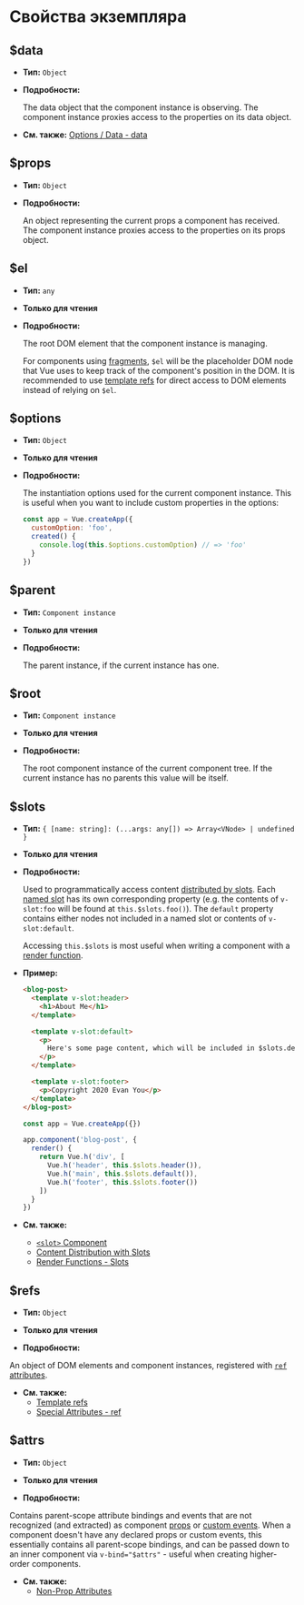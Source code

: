 # Свойства экземпляра

## $data

- **Тип:** `Object`

- **Подробности:**

  The data object that the component instance is observing. The component instance proxies access to the properties on its data object.

- **См. также:** [Options / Data - data](options-data.md#data-2)

## $props

- **Тип:** `Object`

- **Подробности:**

  An object representing the current props a component has received. The component instance proxies access to the properties on its props object.

## $el

- **Тип:** `any`

- **Только для чтения**

- **Подробности:**

  The root DOM element that the component instance is managing.

  For components using [fragments](../guide/migration/fragments.md), `$el` will be the placeholder DOM node that Vue uses to keep track of the component's position in the DOM. It is recommended to use [template refs](../guide/component-template-refs.md) for direct access to DOM elements instead of relying on `$el`.

## $options

- **Тип:** `Object`

- **Только для чтения**

- **Подробности:**

  The instantiation options used for the current component instance. This is useful when you want to include custom properties in the options:

  ```js
  const app = Vue.createApp({
    customOption: 'foo',
    created() {
      console.log(this.$options.customOption) // => 'foo'
    }
  })
  ```

## $parent

- **Тип:** `Component instance`

- **Только для чтения**

- **Подробности:**

  The parent instance, if the current instance has one.

## $root

- **Тип:** `Component instance`

- **Только для чтения**

- **Подробности:**

  The root component instance of the current component tree. If the current instance has no parents this value will be itself.

## $slots

- **Тип:** `{ [name: string]: (...args: any[]) => Array<VNode> | undefined }`

- **Только для чтения**

- **Подробности:**

  Used to programmatically access content [distributed by slots](../guide/component-basics.md#content-distribution-with-slots). Each [named slot](../guide/component-slots.md#named-slots) has its own corresponding property (e.g. the contents of `v-slot:foo` will be found at `this.$slots.foo()`). The `default` property contains either nodes not included in a named slot or contents of `v-slot:default`.

  Accessing `this.$slots` is most useful when writing a component with a [render function](../guide/render-function.md).

- **Пример:**

  ```html
  <blog-post>
    <template v-slot:header>
      <h1>About Me</h1>
    </template>

    <template v-slot:default>
      <p>
        Here's some page content, which will be included in $slots.default.
      </p>
    </template>

    <template v-slot:footer>
      <p>Copyright 2020 Evan You</p>
    </template>
  </blog-post>
  ```

  ```js
  const app = Vue.createApp({})

  app.component('blog-post', {
    render() {
      return Vue.h('div', [
        Vue.h('header', this.$slots.header()),
        Vue.h('main', this.$slots.default()),
        Vue.h('footer', this.$slots.footer())
      ])
    }
  })
  ```

- **См. также:**
  - [`<slot>` Component](built-in-components.md#slot)
  - [Content Distribution with Slots](../guide/component-basics.md#content-distribution-with-slots)
  - [Render Functions - Slots](../guide/render-function.md#slots)

## $refs

- **Тип:** `Object`

- **Только для чтения**

- **Подробности:**

An object of DOM elements and component instances, registered with [`ref` attributes](../guide/component-template-refs.md).

- **См. также:**
  - [Template refs](../guide/component-template-refs.md)
  - [Special Attributes - ref](special-attributes.md#ref)

## $attrs

- **Тип:** `Object`

- **Только для чтения**

- **Подробности:**

Contains parent-scope attribute bindings and events that are not recognized (and extracted) as component [props](options-data.md#props) or [custom events](options-data.md#emits). When a component doesn't have any declared props or custom events, this essentially contains all parent-scope bindings, and can be passed down to an inner component via `v-bind="$attrs"` - useful when creating higher-order components.

- **См. также:**
  - [Non-Prop Attributes](../guide/component-attrs.md)
